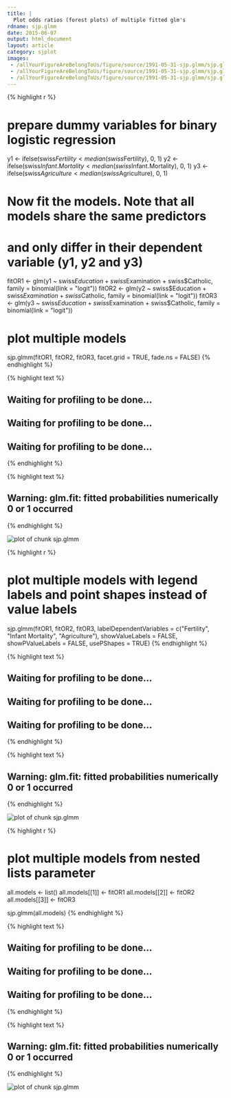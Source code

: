 ```yaml
---
title: |
  Plot odds ratios (forest plots) of multiple fitted glm's
rdname: sjp.glmm
date: 2015-06-07
output: html_document
layout: article
category: sjplot
images:
 - /allYourFigureAreBelongToUs/figure/source/1991-05-31-sjp.glmm/sjp.glmm-1.png
 - /allYourFigureAreBelongToUs/figure/source/1991-05-31-sjp.glmm/sjp.glmm-2.png
 - /allYourFigureAreBelongToUs/figure/source/1991-05-31-sjp.glmm/sjp.glmm-3.png
---
```





{% highlight r %}
# prepare dummy variables for binary logistic regression
y1 <- ifelse(swiss$Fertility < median(swiss$Fertility), 0, 1)
y2 <- ifelse(swiss$Infant.Mortality < median(swiss$Infant.Mortality), 0, 1)
y3 <- ifelse(swiss$Agriculture<median(swiss$Agriculture), 0, 1)

# Now fit the models. Note that all models share the same predictors
# and only differ in their dependent variable (y1, y2 and y3)
fitOR1 <- glm(y1 ~ swiss$Education + swiss$Examination + swiss$Catholic,
              family = binomial(link = "logit"))
fitOR2 <- glm(y2 ~ swiss$Education + swiss$Examination + swiss$Catholic,
              family = binomial(link = "logit"))
fitOR3 <- glm(y3 ~ swiss$Education + swiss$Examination + swiss$Catholic,
              family = binomial(link = "logit"))

# plot multiple models
sjp.glmm(fitOR1, fitOR2, fitOR3, facet.grid = TRUE, fade.ns = FALSE)
{% endhighlight %}



{% highlight text %}
## Waiting for profiling to be done...
## Waiting for profiling to be done...
## Waiting for profiling to be done...
{% endhighlight %}



{% highlight text %}
## Warning: glm.fit: fitted probabilities numerically 0 or 1 occurred
{% endhighlight %}

![plot of chunk sjp.glmm](/allYourFigureAreBelongToUs/figure/source/1991-05-31-sjp.glmm/sjp.glmm-1.png) 

{% highlight r %}
# plot multiple models with legend labels and point shapes instead of value  labels
sjp.glmm(fitOR1, fitOR2, fitOR3,
         labelDependentVariables = c("Fertility",
                                     "Infant Mortality",
                                     "Agriculture"),
         showValueLabels = FALSE,
         showPValueLabels = FALSE,
         usePShapes = TRUE)
{% endhighlight %}



{% highlight text %}
## Waiting for profiling to be done...
## Waiting for profiling to be done...
## Waiting for profiling to be done...
{% endhighlight %}



{% highlight text %}
## Warning: glm.fit: fitted probabilities numerically 0 or 1 occurred
{% endhighlight %}

![plot of chunk sjp.glmm](/allYourFigureAreBelongToUs/figure/source/1991-05-31-sjp.glmm/sjp.glmm-2.png) 

{% highlight r %}
# plot multiple models from nested lists parameter
all.models <- list()
all.models[[1]] <- fitOR1
all.models[[2]] <- fitOR2
all.models[[3]] <- fitOR3

sjp.glmm(all.models)
{% endhighlight %}



{% highlight text %}
## Waiting for profiling to be done...
## Waiting for profiling to be done...
## Waiting for profiling to be done...
{% endhighlight %}



{% highlight text %}
## Warning: glm.fit: fitted probabilities numerically 0 or 1 occurred
{% endhighlight %}

![plot of chunk sjp.glmm](/allYourFigureAreBelongToUs/figure/source/1991-05-31-sjp.glmm/sjp.glmm-3.png) 